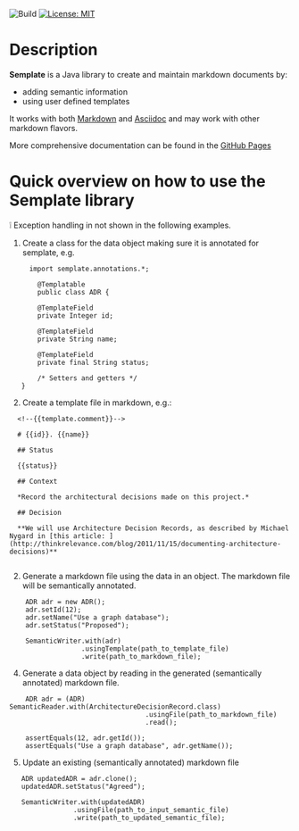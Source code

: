 ![Build](https://github.com/adoble/semplate/workflows/Build/badge.svg)
[![License: MIT](https://img.shields.io/badge/License-MIT-yellow.svg)](https://opensource.org/licenses/MIT)

# Description

**Semplate** is a Java library to create and maintain markdown documents by:
* adding  semantic information
* using user defined templates

It works with both [Markdown](https://www.markdownguide.org/getting-started/) and [Asciidoc](http://asciidoc.org/)
and may work with other markdown flavors.

More comprehensive documentation can be found in the [GitHub Pages](https://adoble.github.io/semplate/)

# Quick overview on how to use the Semplate library

:grey_exclamation: Exception handling in not shown in the following examples.

1. Create a class for the data object making sure it is annotated for semplate, e.g.

```
     import semplate.annotations.*;

       @Templatable
       public class ADR {

       @TemplateField
       private Integer id;

       @TemplateField
       private String name;

       @TemplateField
       private final String status;

       /* Setters and getters */
   }
```

2. Create a template file in markdown, e.g.:

```
  <!--{{template.comment}}-->

  # {{id}}. {{name}}

  ## Status

  {{status}}

  ## Context

  *Record the architectural decisions made on this project.*

  ## Decision

  **We will use Architecture Decision Records, as described by Michael Nygard in [this article: ](http://thinkrelevance.com/blog/2011/11/15/documenting-architecture-decisions)**


```

2. Generate a markdown file using the data in an object. The markdown file will be semantically annotated.

```
    ADR adr = new ADR();
    adr.setId(12);
    adr.setName("Use a graph database");
    adr.setStatus("Proposed");

    SemanticWriter.with(adr)
                  .usingTemplate(path_to_template_file)
                  .write(path_to_markdown_file);
```
4. Generate a data object by reading in the generated (semantically annotated) markdown file.

```
    ADR adr = (ADR) SemanticReader.with(ArchitectureDecisionRecord.class)
                                  .usingFile(path_to_markdown_file)
                                  .read();   

    assertEquals(12, adr.getId());
    assertEquals("Use a graph database", adr.getName());

```

5. Update an existing (semantically annotated) markdown file

```
   ADR updatedADR = adr.clone();
   updatedADR.setStatus("Agreed");

   SemanticWriter.with(updatedADR)                 
                .usingFile(path_to_input_semantic_file)
                .write(path_to_updated_semantic_file);       
  ```
